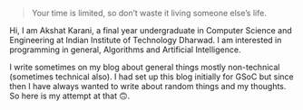 > Your time is limited, so don’t waste it living someone else’s life.

Hi, I am Akshat Karani, a final year undergraduate in Computer Science and Engineering at Indian Institute of Technology Dharwad. I am interested in programming in general, Algorithms and Artificial Intelligence.

I write sometimes on my blog about general things mostly non-technical (sometimes technical also). I had set up this blog initially for GSoC but since then I have always wanted to write about random things and my thoughts. So here is my attempt at that 🙃.